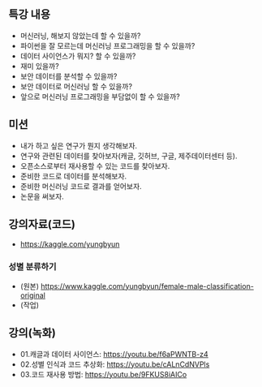 ## 특강 내용
* 머신러닝, 해보지 않았는데 할 수 있을까?
* 파이썬을 잘 모르는데 머신러닝 프로그래밍을 할 수 있을까?
* 데이터 사이언스가 뭐지? 할 수 있을까?
* 재미 있을까?
* 보안 데이터를 분석할 수 있을까?
* 보안 데이터로 머신러닝 할 수 있을까? 
* 앞으로 머신러닝 프로그래밍을 부담없이 할 수 있을까?

## 미션 
* 내가 하고 싶은 연구가 뭔지 생각해보자.
* 연구와 관련된 데이터를 찾아보자(캐글, 깃허브, 구글, 제주데이터센터 등).
* 오픈소스로부터 재사용할 수 있는 코드를 찾아보자. 
* 준비한 코드로 데이터를 분석해보자.
* 준비한 머신러닝 코드로 결과를 얻어보자.
* 논문을 써보자. 

## 강의자료(코드)
* https://kaggle.com/yungbyun

### 성별 분류하기
* (원본) https://www.kaggle.com/yungbyun/female-male-classification-original
* (작업) 

## 강의(녹화)
* 01.캐글과 데이터 사이언스: https://youtu.be/f6aPWNTB-z4
* 02.성별 인식과 코드 추상화: https://youtu.be/cALnCdNVPls
* 03.코드 재사용 방법: https://youtu.be/9FKUS8iAICo

